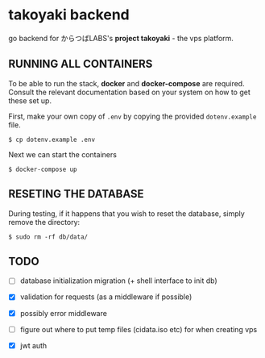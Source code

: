 
# takoyaki backend

go backend for からつばLABS's **project takoyaki** - the vps platform.

## RUNNING ALL CONTAINERS

To be able to run the stack, **docker** and **docker-compose** are required.
Consult the relevant documentation based on your system on how to get these set
up.

First, make your own copy of `.env` by copying the provided `dotenv.example`
file.
```
$ cp dotenv.example .env
```

Next we can start the containers
```
$ docker-compose up
```

## RESETING THE DATABASE

During testing, if it happens that you wish to reset the database, simply
remove the directory:
```
$ sudo rm -rf db/data/
```

## TODO

- [ ] database initialization migration (+ shell interface to init db)
- [x] validation for requests (as a middleware if possible)
- [x] possibly error middleware
- [ ] figure out where to put temp files (cidata.iso etc) for when creating vps
- [x] jwt auth

